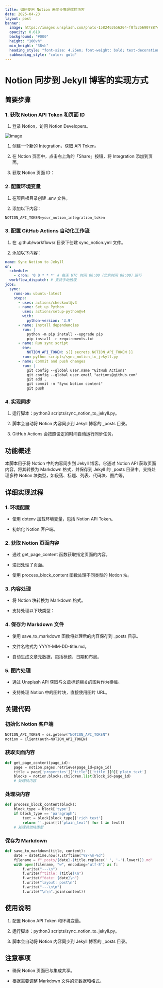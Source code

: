 ```yaml
---
title: 如何使用 Notion 来同步管理你的博客
date: 2025-04-23
layout: post
banner:
  image: https://images.unsplash.com/photo-1582463656204-f0f535690788?crop=entropy&cs=tinysrgb&fit=max&fm=jpg&ixid=M3w2OTIwMzJ8MHwxfHJhbmRvbXx8fHx8fHx8fDE3NDUzNzI1NzB8&ixlib=rb-4.0.3&q=80&w=1080
  opacity: 0.618
  background: "#000"
  height: "100vh"
  min_height: "38vh"
  heading_style: "font-size: 4.25em; font-weight: bold; text-decoration: underline"
  subheading_style: "color: gold"
---
```


# Notion 同步到 Jekyll 博客的实现方式

## 简要步骤

### 1. 获取 Notion API Token 和页面 ID

1. 登录 Notion，访问 Notion Developers。

![image](https://prod-files-secure.s3.us-west-2.amazonaws.com/a7a0cc5a-89b9-4cda-8686-1fba0ca52f40/d19c1afe-dea5-4312-9333-786b0ba83054/image.png?X-Amz-Algorithm=AWS4-HMAC-SHA256&X-Amz-Content-Sha256=UNSIGNED-PAYLOAD&X-Amz-Credential=ASIAZI2LB4663KDYAIN3%2F20250423%2Fus-west-2%2Fs3%2Faws4_request&X-Amz-Date=20250423T014250Z&X-Amz-Expires=3600&X-Amz-Security-Token=IQoJb3JpZ2luX2VjEFkaCXVzLXdlc3QtMiJHMEUCIFHrGcO7IPKZ2952HUSf9eYa0y4kTm2A3T0QIwx%2F6iikAiEA%2F9lt4wXuPfm87jwCqhVHlg29pzp9BR1LcofKfFc5WscqiAQI4v%2F%2F%2F%2F%2F%2F%2F%2F%2F%2FARAAGgw2Mzc0MjMxODM4MDUiDJrh1qPrCIUUcYb1tircA8s38MKTbjwRgcy0GKiUjJvWlsv7rpvY3Y337dxyn5znwWghSDEzAeL7tIh1iOXZW2QN8EnwSIzeD1LeGrEUJ0ZcAg0LpuaZFW1sF2ftluwMdablNh0PNRUV%2BQ%2Fi8z0JEpr4ywUvVbUsKNjqmS0m55D6P0%2B1u0IoiXozeFOIlNtCJUV%2BxTW77rPFghLzvJPQ2LPX7gWzU%2FCLzqDm%2BMY6D%2B8k%2BO1x6YihnVO9B%2F6znNE0eJfhE0SGbN5JSBEqR14HVlxYRogI9n4oNqt1RVvstTSNiWP94XNtuGkGHRICSETz27v5im3Db0LKGoBxJKP6k3D9sKEeR%2Fs7V0yUoxEXwenbnVPN5XzqXSmQnLdnHb5I%2FNpIS31MQQyMlqcl3fECIPiRM5MSjoNHT2Lfm2Iwtonlgxfay7X1KdTLrFAWTYwQnPi1EvuHMBtZ6BXT5fYVTRTGOfQWf8wfWjD%2FwmyFgM0cL8xdNf4QJzWhsmlr1R0iR%2F6Mqf4bz7wulvM0Z2iPS9TYVBiAeToMvPfeTWCvrtIEx7vm4hbpUyRR0lF6hGZ8aSzv3QGtGRQp5cocV67eblNXzk6Q24kkwsUkRaXeyAEHuWCedWd6QWAzgIDDbCdADQHWzW4VnyIWKss7MPHyoMAGOqUB9pg4K93QXj2ddGmSSEl1iYC7FXc3D7g3pZ2a2z%2FLeHieAYnrc3S5nnM0pBPcSDQfOvDkjIaceiuCIUSj6jr%2BcyGgXgn%2BP9mbOFQAA1SK7V9DnMZ3ubEvU2Brx9OG66yS55koneIIax0acHcD4MQYzync37r%2FIVHTWyaxCSlHxgfS%2B3yKFeB4O1w%2BBtU9bX%2BCAUbqZeAPX5AR74FKeypkhKLX53e1&X-Amz-Signature=3fd5d2a498124638cfd36eaba9f5461356f4e5d232ababefe940d32374ed4005&X-Amz-SignedHeaders=host&x-id=GetObject)

1. 创建一个新的 Integration，获取 API Token。

1. 在 Notion 页面中，点击右上角的「Share」按钮，将 Integration 添加到页面。

1. 获取 Notion 页面 ID：


### 2. 配置环境变量

1. 在项目根目录创建 .env 文件。

1. 添加以下内容：

```javascript
NOTION_API_TOKEN=your_notion_integration_token
```

### 3. 配置 GitHub Actions 自动化工作流

1. 在 .github/workflows/ 目录下创建 sync_notion.yml 文件。

1. 添加以下内容：

```yaml
name: Sync Notion to Jekyll
on:
  schedule:
    - cron: '0 0 * * *' # 每天 UTC 时间 00:00（北京时间 08:00）运行
  workflow_dispatch: # 支持手动触发
jobs:
  sync:
    runs-on: ubuntu-latest
    steps:
      - uses: actions/checkout@v3
      - name: Set up Python
        uses: actions/setup-python@v4
        with:
          python-version: '3.9'
      - name: Install dependencies
        run: |
          python -m pip install --upgrade pip
          pip install -r requirements.txt
      - name: Run sync script
        env:
          NOTION_API_TOKEN: ${{ secrets.NOTION_API_TOKEN }}
        run: python scripts/sync_notion_to_jekyll.py
      - name: Commit and push changes
        run: |
          git config --global user.name "GitHub Actions"
          git config --global user.email "actions@github.com"
          git add .
          git commit -m "Sync Notion content"
          git push
```

### 4. 实现同步

1. 运行脚本：python3 scripts/sync_notion_to_jekyll.py。

1. 脚本会自动将 Notion 内容同步到 Jekyll 博客的 _posts 目录。

1. GitHub Actions 会按照设定的时间自动运行同步任务。

## 功能概述

本脚本用于将 Notion 中的内容同步到 Jekyll 博客。它通过 Notion API 获取页面内容，将其转换为 Markdown 格式，并保存到 Jekyll 的 _posts 目录中。支持处理多种 Notion 块类型，如段落、标题、列表、代码块、图片等。

## 详细实现过程

### 1. 环境配置

- 使用 dotenv 加载环境变量，包括 Notion API Token。

- 初始化 Notion 客户端。

### 2. 获取 Notion 页面内容

- 通过 get_page_content 函数获取指定页面的内容。

- 递归处理子页面。

- 使用 process_block_content 函数处理不同类型的 Notion 块。

### 3. 内容处理

- 将 Notion 块转换为 Markdown 格式。

- 支持处理以下块类型：


### 4. 保存为 Markdown 文件

- 使用 save_to_markdown 函数将处理后的内容保存到 _posts 目录。

- 文件名格式为 YYYY-MM-DD-title.md。

- 自动生成文章元数据，包括标题、日期和布局。

### 5. 图片处理

- 通过 Unsplash API 获取与文章标题相关的图片作为横幅。

- 支持处理 Notion 中的图片块，直接使用图片 URL。

## 关键代码

### 初始化 Notion 客户端

```python
NOTION_API_TOKEN = os.getenv("NOTION_API_TOKEN")
notion = Client(auth=NOTION_API_TOKEN)
```

### 获取页面内容

```python
def get_page_content(page_id):
    page = notion.pages.retrieve(page_id=page_id)
    title = page['properties']['title']['title'][0]['plain_text']
    blocks = notion.blocks.children.list(block_id=page_id)
    # 处理块内容
```

### 处理块内容

```python
def process_block_content(block):
    block_type = block['type']
    if block_type == 'paragraph':
        text = block[block_type]['rich_text']
        return ''.join([t['plain_text'] for t in text])
    # 处理其他块类型
```

### 保存为 Markdown

```python
def save_to_markdown(title, content):
    date = datetime.now().strftime("%Y-%m-%d")
    filename = f"_posts/{date}-{title.replace(' ', '-').lower()}.md"
    with open(filename, "w", encoding="utf-8") as f:
        f.write("---\n")
        f.write(f"title: {title}\n")
        f.write(f"date: {date}\n")
        f.write("layout: post\n")
        f.write("---\n\n")
        f.write("\n\n".join(content))
```

## 使用说明

1. 配置 Notion API Token 和环境变量。

1. 运行脚本：python3 scripts/sync_notion_to_jekyll.py。

1. 脚本会自动将 Notion 内容同步到 Jekyll 博客的 _posts 目录。

## 注意事项

- 确保 Notion 页面已与集成共享。

- 根据需要调整 Markdown 文件的元数据和格式。